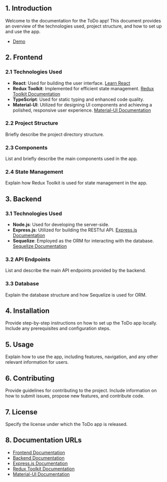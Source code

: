 ## **1. Introduction**

Welcome to the documentation for the ToDo app! This document provides an overview of the technologies used, project structure, and how to set up and use the app.
- [Demo](https://youtu.be/GoK9MJwVJLc)
## **2. Frontend**

### **2.1 Technologies Used**

- **React**: Used for building the user interface. [Learn React](https://react.dev/learn)
- **Redux Toolkit**: Implemented for efficient state management. [Redux Toolkit Documentation](https://redux-toolkit.js.org/introduction/getting-started)
- **TypeScript**: Used for static typing and enhanced code quality.
- **Material-UI**: Utilized for designing UI components and achieving a polished, responsive user experience. [Material-UI Documentation](https://mui.com/material-ui/)

### **2.2 Project Structure**

Briefly describe the project directory structure.

### **2.3 Components**

List and briefly describe the main components used in the app.

### **2.4 State Management**

Explain how Redux Toolkit is used for state management in the app.

## **3. Backend**

### **3.1 Technologies Used**

- **Node.js**: Used for developing the server-side.
- **Express.js**: Utilized for building the RESTful API. [Express.js Documentation](https://expressjs.com/en/starter/installing.html)
- **Sequelize**: Employed as the ORM for interacting with the database. [Sequelize Documentation](https://sequelize.org/)

### **3.2 API Endpoints**

List and describe the main API endpoints provided by the backend.

### **3.3 Database**

Explain the database structure and how Sequelize is used for ORM.

## **4. Installation**

Provide step-by-step instructions on how to set up the ToDo app locally. Include any prerequisites and configuration steps.

## **5. Usage**

Explain how to use the app, including features, navigation, and any other relevant information for users.

## **6. Contributing**

Provide guidelines for contributing to the project. Include information on how to submit issues, propose new features, and contribute code.

## **7. License**

Specify the license under which the ToDo app is released.

## **8. Documentation URLs**

- [Frontend Documentation](https://react.dev/learn)
- [Backend Documentation](https://sequelize.org/)
- [Express.js Documentation](https://expressjs.com/en/starter/installing.html)
- [Redux Toolkit Documentation](https://redux-toolkit.js.org/introduction/getting-started)
- [Material-UI Documentation](https://mui.com/material-ui/)
